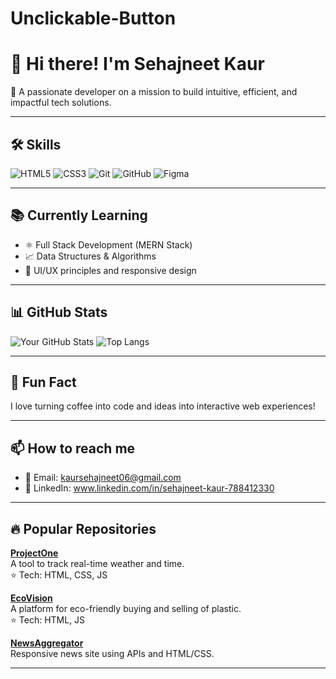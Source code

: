 # Unclickable-Button


# 👋 Hi there! I'm Sehajneet Kaur

🎯 A passionate developer on a mission to build intuitive, efficient, and impactful tech solutions.

---

## 🛠️ Skills

![HTML5](https://img.shields.io/badge/HTML5-E34F26?style=for-the-badge&logo=html5&logoColor=white)
![CSS3](https://img.shields.io/badge/CSS3-1572B6?style=for-the-badge&logo=css3&logoColor=white)
![Git](https://img.shields.io/badge/Git-F05032?style=for-the-badge&logo=git&logoColor=white)
![GitHub](https://img.shields.io/badge/GitHub-181717?style=for-the-badge&logo=github&logoColor=white)
![Figma](https://img.shields.io/badge/Figma-F24E1E?style=for-the-badge&logo=figma&logoColor=white)

---

## 📚 Currently Learning

- ⚛️ Full Stack Development (MERN Stack)
- 📈 Data Structures & Algorithms
- 🎨 UI/UX principles and responsive design

---

## 📊 GitHub Stats

![Your GitHub Stats](https://github-readme-stats.vercel.app/api?username=yourusername&show_icons=true&theme=radical)
![Top Langs](https://github-readme-stats.vercel.app/api/top-langs/?username=yourusername&layout=compact&theme=radical)

---

## 🌱 Fun Fact

I love turning coffee into code and ideas into interactive web experiences!

---

## 📫 How to reach me

- 📧 Email: kaursehajneet06@gmail.com  
- 💼 LinkedIn: www.linkedin.com/in/sehajneet-kaur-788412330

---

## 🔥 Popular Repositories

[**ProjectOne**](https://github.com/yourusername/ProjectOne)  
A tool to track real-time weather and time.  
⭐ Tech: HTML, CSS, JS

[**EcoVision**](https://github.com/yourusername/EcoVision)  
A platform for eco-friendly buying and selling of plastic.  
⭐ Tech: HTML, JS

[**NewsAggregator**](https://github.com/yourusername/NewsAggregator)  
Responsive news site using APIs and HTML/CSS.

---

<!-- Replace "yourusername" and links above with actual data -->
